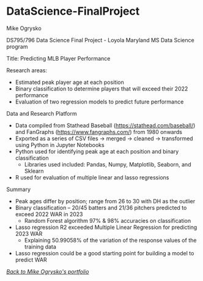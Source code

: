 # DataScience-FinalProject

Mike Ogrysko

DS795/796 Data Science Final Project - Loyola Maryland MS Data Science program

Title: Predicting MLB Player Performance

Research areas:
- Estimated peak player age at each position
- Binary classification to determine players that will exceed their 2022 performance
- Evaluation of two regression models to predict future performance

Data and Research Platform
- Data compiled from Stathead Baseball (https://stathead.com/baseball/) and FanGraphs (https://www.fangraphs.com/) from 1980 onwards
- Exported as a series of CSV files -> merged -> cleaned -> transformed using Python in Jupyter Notebooks
- Python used for identifying peak age at each position and binary classification
  - Libraries used included: Pandas, Numpy, Matplotlib, Seaborn, and Sklearn
- R used for evaluation of multiple linear and lasso regressions

Summary
- Peak ages differ by position; range from 26 to 30 with DH as the outlier
- Binary classification – 20/45 batters and 21/36 pitchers predicted to exceed 2022 WAR in 2023
  - Random Forest algorithm 97% & 98% accuracies on classification
- Lasso regression R2 exceeded Multiple Linear Regression for predicting 2023 WAR
  - Explaining 50.99058% of the variation of the response values of the training data
- Lasso regression could be a good starting point for building a model to predict WAR

<i><a href="https://mcogrysko.github.io">Back to Mike Ogrysko's portfolio</a></i>
